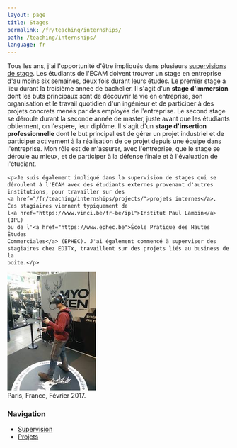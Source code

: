```yaml
---
layout: page
title: Stages
permalink: /fr/teaching/internships/
path: /teaching/internships/
language: fr
---
```


<div class="page-col-wrapper">
  <div class="page-col page-col-1">
    <p>Tous les ans, j'ai l'opportunité d'être impliqués dans plusieurs
    <a href="/fr/teaching/internships/supervision/">supervisions de stage</a>.
    Les étudiants de l'ECAM doivent trouver un stage en entreprise d'au moins
    six semaines, deux fois durant leurs études. Le premier stage a lieu durant
    la troisième année de bachelier. Il s'agit d'un <b>stage d'immersion</b>
    dont les buts principaux sont de découvrir la vie en entreprise, son
    organisation et le travail quotidien d'un ingénieur et de participer à des
    projets concrets menés par des employés de l'entreprise. Le second stage se
    déroule durant la seconde année de master, juste avant que les étudiants
    obtiennent, on l'espère, leur diplôme. Il s'agit d'un <b>stage d'insertion
    professionnelle</b> dont le but principal est de gérer un projet industriel
    et de participer activement à la réalisation de ce projet depuis une équipe
    dans l'entreprise. Mon rôle est de m'assurer, avec l'entreprise, que le
    stage se déroule au mieux, et de participer à la défense finale et à
    l'évaluation de l'étudiant.</p>

    <p>Je suis également impliqué dans la supervision de stages qui se
    déroulent à l'ECAM avec des étudiants externes provenant d'autres
    institutions, pour travailler sur des
    <a href="/fr/teaching/internships/projects/">projets internes</a>.
    Ces stagiaires viennent typiquement de
    l<a href="https://www.vinci.be/fr-be/ipl">Institut Paul Lambin</a> (IPL)
    ou de l'<a href="https://www.ephec.be">École Pratique des Hautes Études
    Commerciales</a> (EPHEC). J'ai également commencé à superviser des
    stagiaires chez EDITx, travaillent sur des projets liés au business de la
    boite.</p>
  </div>
  <div class="page-col page-col-2">
    <p><img src="/images/paris.jpg" alt="Paris, France,
    Février 2017." width="200" height="267"><br>
    Paris, France, Février 2017.</p>
    <h3>Navigation</h3>
    <ul class="navigation">
      <li><a href="/fr/teaching/internships/supervision/">Supervision</a></li>
      <li><a href="/fr/teaching/internships/projects/">Projets</a></li>
    </ul>
  </div>
</div>
